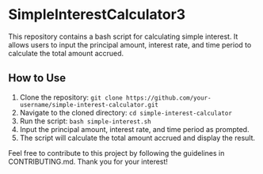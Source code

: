 # SimpleInterestCalculator3

This repository contains a bash script for calculating simple interest. It allows users to input the principal amount, interest rate, and time period to calculate the total amount accrued.

## How to Use

1. Clone the repository: `git clone https://github.com/your-username/simple-interest-calculator.git`
2. Navigate to the cloned directory: `cd simple-interest-calculator`
3. Run the script: `bash simple-interest.sh`
4. Input the principal amount, interest rate, and time period as prompted.
5. The script will calculate the total amount accrued and display the result.

Feel free to contribute to this project by following the guidelines in CONTRIBUTING.md. Thank you for your interest!
